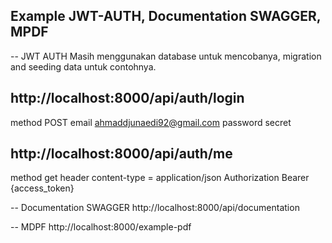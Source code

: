 ## Example JWT-AUTH, Documentation SWAGGER, MPDF

-- JWT AUTH
Masih menggunakan database untuk mencobanya, migration and seeding data untuk contohnya.
## http://localhost:8000/api/auth/login
method POST
email ahmaddjunaedi92@gmail.com
password secret
## http://localhost:8000/api/auth/me
method get
header 
content-type = application/json
Authorization Bearer {access_token}

-- Documentation SWAGGER
http://localhost:8000/api/documentation

-- MDPF
http://localhost:8000/example-pdf
